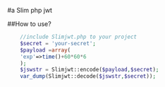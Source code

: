 #a Slim php jwt 

##How to use?

```php
	//include Slimjwt.php to your project
	$secret = 'your-secret';
	$payload =array(
	'exp'=>time()+60*60*6
	);
	$jswstr = Slimjwt::encode($payload,$secret);
	var_dump(Slimjwt::decode($jswstr,$secret));
```